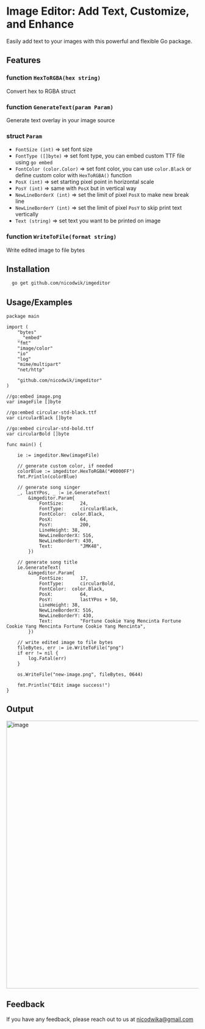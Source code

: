 
# Image Editor: Add Text, Customize, and Enhance

Easily add text to your images with this powerful and flexible Go package.

## Features

### function `HexToRGBA(hex string)`
Convert hex to RGBA struct

### function `GenerateText(param Param)`
Generate text overlay in your image source

### struct `Param` 
- `FontSize (int)` => set font size
- `FontType ([]byte)` => set font type, you can embed custom TTF file using `go embed`
- `FontColor (color.Color)` => set font color, you can use `color.Black` or define custom color with `HexToRGBA()` function
- `PosX (int)` => set starting pixel point in horizontal scale
- `PosY (int)` => same with `PosX` but in vertical way
- `NewLineBorderX (int)` => set the limit of pixel `PosX` to make new break line
- `NewLineBorderY (int)` => set the limit of pixel `PosY` to skip print text vertically
- `Text (string)` => set text you want to be printed on image

### function `WriteToFile(format string)`
Write edited image to file bytes

## Installation

```bash
  go get github.com/nicodwik/imgeditor
```
    
## Usage/Examples

```
package main

import (
	"bytes"
	_ "embed"
	"fmt"
	"image/color"
	"io"
	"log"
	"mime/multipart"
	"net/http"

	"github.com/nicodwik/imgeditor"
)

//go:embed image.png
var imageFile []byte

//go:embed circular-std-black.ttf
var circularBlack []byte

//go:embed circular-std-bold.ttf
var circularBold []byte

func main() {

	ie := imgeditor.New(imageFile)

	// generate custom color, if needed
	colorBlue := imgeditor.HexToRGBA("#0000FF")
	fmt.Println(colorBlue)

	// generate song singer
	_, lastYPos, _ := ie.GenerateText(
		&imgeditor.Param{
			FontSize:      24,
			FontType:      circularBlack,
			FontColor:	color.Black,
			PosX:          64,
			PosY:          200,
			LineHeight: 38,
			NewLineBorderX: 516,
			NewLineBorderY: 430,
			Text:          "JMK48",
		})

	// generate song title
	ie.GenerateText(
		&imgeditor.Param{
			FontSize:      17,
			FontType:      circularBold,
			FontColor:	color.Black,
			PosX:          64,
			PosY:          lastYPos + 50,
			LineHeight: 38,
			NewLineBorderX: 516,
			NewLineBorderY: 430,
			Text:          "Fortune Cookie Yang Mencinta Fortune Cookie Yang Mencinta Fortune Cookie Yang Mencinta",
		})

	// write edited image to file bytes
	fileBytes, err := ie.WriteToFile("png")
	if err != nil {
		log.Fatal(err)
	}

	os.WriteFile("new-image.png", fileBytes, 0644)

	fmt.Println("Edit image success!")
}

```

## Output
<img width="701" alt="image" src="https://github.com/user-attachments/assets/fc9ec372-ba87-43a2-9b34-ec39cbc08357">

## Feedback

If you have any feedback, please reach out to us at nicodwika@gmail.com

